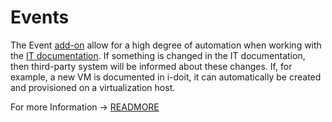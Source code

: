 # Events

The Event [add-on](../../../i-doit-add-ons/events.md) allow for a high degree of automation when working with the [IT documentation](../../../glossary.md). If something is changed in the IT documentation, then third-party system will be informed about these changes. If, for example, a new VM is documented in i-doit, it can automatically be created and provisioned on a virtualization host.

For more Information -> [READMORE](../../../i-doit-add-ons/events.md)
